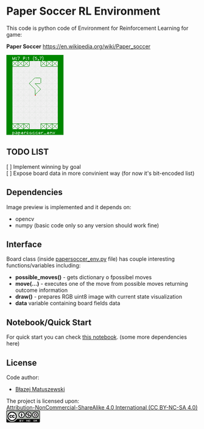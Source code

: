 # Paper Soccer RL Environment

This code is python code of Environment for Reinforcement Learning for game:  

**Paper Soccer**
https://en.wikipedia.org/wiki/Paper_soccer

![sample image](assets/sample.png)  

## TODO LIST
[ ] Implement winning by goal  
[ ] Expose board data in more convinient way (for now it's bit-encoded list)  

## Dependencies
Image preview is implemented and it depends on:
- opencv
- numpy
(basic code only so any version should work fine)

## Interface
Board class (inside [papersoccer_env.py](papersoccer_env.py) file) has couple interesting functions/variables including:
- **possible_moves()** - gets dictionary o fpossibel moves
- **move(...)** - executes one of the move from possible moves returning outcome information
- **draw()** - prepares RGB uint8 image with current state visualization
- **data** variable containing board fields data

## Notebook/Quick Start
For quick start you can check [this notebook](env.ipynb).
(some more dependencies here)

## License
Code author: 
- [Błazej Matuszewski](https://github.com/bwosh)

The project is licensed upon:  
[Attribution-NonCommercial-ShareAlike 4.0 International (CC BY-NC-SA 4.0)](https://creativecommons.org/licenses/by-nc-sa/4.0/)  
[![BY-NC-SA-4.0](./assets/by-nc-sa.png)](https://creativecommons.org/licenses/by-nc-sa/4.0/)
